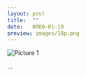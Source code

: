 ```yaml
---
layout: post
title:  ""
date:   0000-01-10
preview: images/10p.png
---
```


![Picture 1]({{site.baseurl}}/images/10.png?auto=yes)

...
